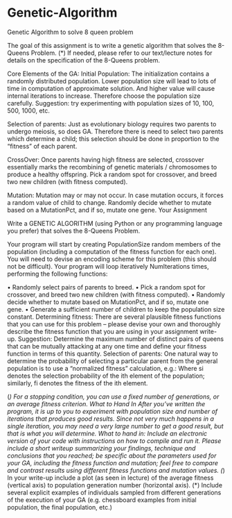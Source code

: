 # Genetic-Algorithm
Genetic Algorithm to solve 8 queen problem

The goal of this assignment is to write a genetic algorithm that solves the 8-Queens Problem.
(*) If needed, please refer to our text/lecture notes for details on the specification of the 8-Queens
problem.

Core Elements of the GA:
Initial Population: The initialization contains a randomly distributed population. Lower population size
will lead to lots of time in computation of approximate solution. And higher value will cause internal
iterations to increase. Therefore choose the population size carefully. Suggestion: try experimenting
with population sizes of 10, 100, 500, 1000, etc.

Selection of parents: Just as evolutionary biology requires two parents to undergo meiosis, so does GA.
Therefore there is need to select two parents which determine a child; this selection should be done in
proportion to the “fitness” of each parent.

CrossOver: Once parents having high fitness are selected, crossover essentially marks the recombining
of genetic materials / chromosomes to produce a healthy offspring. Pick a random spot for crossover,
and breed two new children (with fitness computed).

Mutation: Mutation may or may not occur. In case mutation occurs, it forces a random value of child to
change. Randomly decide whether to mutate based on a MutationPct, and if so, mutate one gene.
Your Assignment

Write a GENETIC ALGORITHM (using Python or any programming language you prefer) that
solves the 8-Queens Problem.

Your program will start by creating PopulationSize random members of the population (including a
computation of the fitness function for each one). You will need to devise an encoding scheme for
this problem (this should not be difficult). Your program will loop iteratively NumIterations times,
performing the following functions:

• Randomly select pairs of parents to breed.
• Pick a random spot for crossover, and breed two new children (with fitness computed).
• Randomly decide whether to mutate based on MutationPct, and if so, mutate one gene.
• Generate a sufficient number of children to keep the population size constant.
Determining fitness: There are several plausible fitness functions that you can use for this problem –
please devise your own and thoroughly describe the fitness function that you are using in your
assignment write-up. Suggestion: Determine the maximum number of distinct pairs of queens that can
be mutually attacking at any one time and define your fitness function in terms of this quantity.
Selection of parents: One natural way to determine the probability of selecting a particular parent
from the general population is to use a “normalized fitness” calculation, e.g.:
Where si denotes the selection probability of the ith element of the population; similarly, fi denotes the
fitness of the ith element.

(*) For a stopping condition, you can use a fixed number of generations, or an average fitness criterion.
What to Hand In
After you’ve written the program, it is up to you to experiment with population size and number of
iterations that produces good results. Since not very much happens in a single iteration, you may need
a very large number to get a good result, but that is what you will determine.
What to hand in: Include an electronic version of your code with instructions on how to compile and run
it. Please include a short writeup summarizing your findings, technique and conclusions that you reached;
be specific about the parameters used for your GA, including the fitness function and mutation; feel free
to compare and contrast results using different fitness functions and mutation values.
(*) In your write-up include a plot (as seen in lecture) of the average fitness (vertical axis) to population
generation number (horizontal axis).
(*) Include several explicit examples of individuals sampled from different generations of the
execution of your GA (e.g. chessboard examples from initial population, the final population, etc.)
